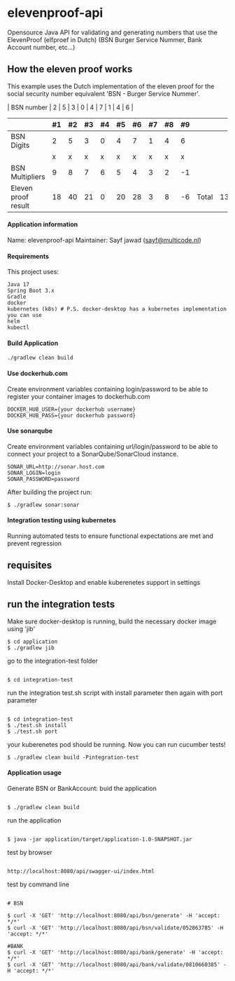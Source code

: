 # elevenproof-api

Opensource Java API for validating and generating numbers that use the ElevenProof (elfproef in
Dutch) (BSN Burger Service Nummer, Bank Account number, etc...)

## How the eleven proof works

This example uses the Dutch implementation of the eleven proof for the social security number
equivalent 'BSN - Burger Service Nummer'.

| BSN number | 2  | 5  | 3  | 0  | 4  | 7  | 1  | 4  | 6  |

|                     | #1 | #2 | #3 | #4 | #5 | #6 | #7 | #8 | #9 |       |     |        |   |
|---------------------|----|----|----|----|----|----|----|----|----|-------|-----|--------|---|
| BSN Digits          | 2  | 5  | 3  | 0  | 4  | 7  | 1  | 4  | 6  |       |     |        |   |
|                     | x  | x  | x  | x  | x  | x  | x  | x  | x  |       |     |        |   |
| BSN Multipliers     | 9  | 8  | 7  | 6  | 5  | 4  | 3  | 2  | -1 |       |     |        |   |
| Eleven proof result | 18 | 40 | 21 | 0  | 20 | 28 | 3  | 8  | -6 | Total | 132 | % 11 = | 0 |

#### Application information

Name: elevenproof-api
Maintainer: Sayf jawad ([sayf@multicode.nl](mailto:sayf@multicode.nl))

#### Requirements

This project uses:

```
Java 17
Spring Boot 3.x
Gradle
docker
kubernetes (k8s) # P.S. docker-desktop has a kubernetes implementation you can use
helm
kubectl
```

#### Build Application

```
./gradlew clean build
```

#### Use dockerhub.com

Create environment variables containing login/password to be able to register your container
images to dockerhub.com

``` 
DOCKER_HUB_USER={your dockerhub username}
DOCKER_HUB_PASS={your dockerhub password}
``` 

#### Use sonarqube
Create environment variables containing url/login/password to be able to connect your project to a
SonarQube/SonarCloud instance. 
``` 
SONAR_URL=http://sonar.host.com
SONAR_LOGIN=login
SONAR_PASSWORD=password
``` 


After building the project run:
```
$ ./gradlew sonar:sonar
```


#### Integration testing using kubernetes
Running automated tests to ensure functional expectations are met and prevent regression

## requisites
Install Docker-Desktop and enable kuberenetes support in settings

## run the integration tests
Make sure docker-desktop is running, build the necessary docker image using 'jib'
``` 
$ cd application
$ ./gradlew jib
```
go to the integration-test folder
```

$ cd integration-test

```
run the integration test.sh script with install parameter then again with port parameter
```

$ cd integration-test
$ ./test.sh install
$ ./test.sh port

```
your kuberenetes pod should be running. 
Now you can run cucumber tests!

``` 
$ ./gradlew clean build -Pintegration-test
```

#### Application usage

Generate BSN or BankAccount:
buid the application 
``` 

$ ./gradlew clean build

```
run the application 
```

$ java -jar application/target/application-1.0-SNAPSHOT.jar

```
test by browser
```

http://localhost:8080/api/swagger-ui/index.html

```
test by command line
```

# BSN

$ curl -X 'GET' 'http://localhost:8080/api/bsn/generate' -H 'accept: */*'
$ curl -X 'GET' 'http://localhost:8080/api/bsn/validate/052863785' -H 'accept: */*'

#BANK
$ curl -X 'GET' 'http://localhost:8080/api/bank/generate' -H 'accept: */*'
$ curl -X 'GET' 'http://localhost:8080/api/bank/validate/0810660385' -H 'accept: */*'

```

